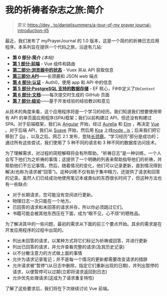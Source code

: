 # 我的祈祷者杂志之旅:简介

> 原文:[https://dev . to/danieljsummers/a-tour-of-my prayer journal-introduction-jl5](https://dev.to/danieljsummers/a-tour-of-myprayerjournal-introduction-jl5)

最近，我们发布了 myPrayerJournal 的 1.0 版本，这是一个简约的祈祷日志应用程序。本系列旨在提供一个代码之旅，沿途有几站:

*   **第 0 部分:简介** *(本帖)*
*   **[第 1 部分:前端](https://dev.to/danieljsummers/a-tour-of-myprayerjournal-the-front-end-4589)** - Vue 组件和路由
*   **[第二部分:浏览器中的状态](https://dev.to/danieljsummers/a-tour-of-myprayerjournal-state-in-the-browser-95o)** - Vuex 并从 API 获取信息
*   **[第三部分:API](https://dev.to/danieljsummers/a-tour-of-myprayerjournal-the-api-56l5)**——长颈鹿和 JSON web 端点
*   **[第 4 部分:认证](https://dev.to/danieljsummers/a-tour-of-myprayerjournal-authentication-343e)** - Auth0，使用 app 和 API 中的信息
*   **[第 5 部分:PostgreSQL 支持的数据存储](https://dev.to/danieljsummers/a-tour-of-myprayerjournal-the-data-store-5efa)** - EF 核心，F#中定义了`DbContext`
*   **[第 6 部分:文档](https://dev.to/danieljsummers/a-tour-of-myprayerjournal-documentation-4nf3)**——每次提交时生成的 GitHub 页面
*   **[第 7 部分:结论](https://dev.to/danieljsummers/a-tour-of-myprayerjournal-conclusion-296l)**——基于开发经验的经验教训和意见

从技术的角度来看，这个应用程序将是一个学习的经历。我们知道我们想要使用带有 API 的单页面应用程序(SPA)框架；我们以前构建过 API，但还没有构建过 SPA。对于前端框架，我们从 [Angular](https://angular.io) 开始，经过 [Aurelia](https://aurelia.io) 和 [Elm](http://elm-lang.org) ，再决定 [Vue](https://vuejs.org) 。对于后端 API，我们从 [Suave](https://suave.io) 开始，然后用 [Koa](https://koajs.com) 上线[node . js](https://nodejs.org)；后来我们把它移到了 [Go](https://golang.org) ，以及之后。网芯 2.1 发布，登陆[长颈鹿](https://github.com/giraffe-fsharp/Giraffe)。“学习经历”部分是成功的；通过所有这些尝试，我们使用了 5 种不同的语言和 3 种不同的数据库访问技术。

为了理解需求，对过程的简短解释将会有所帮助。“祈祷日志”是一种训练，一个人会写下他们为之祈祷的事情；这提供了一个明确的列表来帮助指导他们的祈祷，并帮助他们不忘记事情。然后，随着情况的变化，他们可以记录更新，直到情况得到解决(也称为请求被“回答”)。这种训练不仅有助于集中精力，还提供了请求和回答的记录。虽然人们已经成功地使用笔记本或类似的东西很长时间了，但这种方法也有一些缺点:

*   对于长期请求，您可能没有空间进行更新。
*   物理日志一次只能在一个地方。
*   已回答的请求和未回答的请求并存，所以你必须跳过它们。
*   书籍可能会被其他东西压在下面，成为“眼不见，心不烦”的牺牲品。

为了解决其中的一些问题，最初的需求从下面的前三个要点开始。其余的需求是在开发应用程序的过程中出现的。

*   列出未回答的请求，以某种方式将它们标记为祈祷或回答，并进行更新
*   列出已回答的请求，并允许查看完整的请求(及其历史记录)
*   以不分散注意力的方式做上面的事情
*   允许为请求记录笔记；并不是每一个情况的更新都需要改变请求的措辞
*   允许请求被“暂停”(从日志中删除，指定它们重新出现的日期)，并列出暂停的请求，以便暂停可以过期(立即将请求返回到日志)
*   允许优先处理请求(这成为了请求重复特性)

了解了这些要求后，我们将在下次继续讨论 Vue 前端。